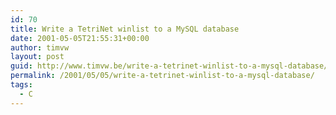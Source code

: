 ```yaml
---
id: 70
title: Write a TetriNet winlist to a MySQL database
date: 2001-05-05T21:55:31+00:00
author: timvw
layout: post
guid: http://www.timvw.be/write-a-tetrinet-winlist-to-a-mysql-database/
permalink: /2001/05/05/write-a-tetrinet-winlist-to-a-mysql-database/
tags:
  - C
---
```

<code src="c/winlist2database.txt" lang="c" />
